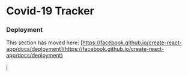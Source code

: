 # Covid-19 Tracker 



### Deployment

This section has moved here: [https://facebook.github.io/create-react-app/docs/deployment](https://facebook.github.io/create-react-app/docs/deployment)

j